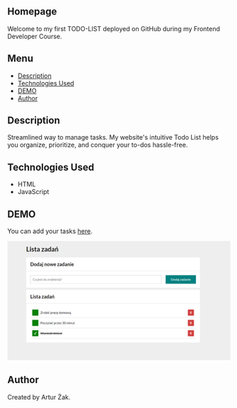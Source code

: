 ## Homepage
Welcome to my first TODO-LIST deployed on GitHub during my Frontend Developer Course. 

## Menu
* [Description](#description)
* [Technologies Used](#technologies-used)
* [DEMO](#demo)
* [Author](#author)

## Description 
Streamlined way to manage tasks. My website's intuitive Todo List helps you organize, prioritize, and conquer your to-dos hassle-free.

## Technologies Used
- HTML
- JavaScript

## DEMO
You can add your tasks [here](https://arturzak-269.github.io/TODO-LIST/).   

![homepage](https://github.com/ArturZak-269/TODO-LIST/blob/main/images/demo.png?raw=true)

## Author
Created by Artur Żak.
